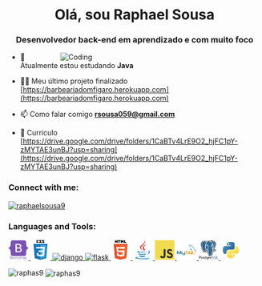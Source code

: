 <h1 align="center">Olá, sou Raphael Sousa</h1>
<h3 align="center">Desenvolvedor back-end em aprendizado e com muito foco</h3>
<img align="right" alt="Coding" width="400" src="https://c.tenor.com/qJ5evVs-_uUAAAAC/coding.gif">

- 🌱 Atualmente estou estudando **Java**

- 👨‍💻 Meu último projeto finalizado [https://barbeariadomfigaro.herokuapp.com](https://barbeariadomfigaro.herokuapp.com)

- 📫 Como falar comigo **rsousa059@gmail.com**

- 📄 Currículo [https://drive.google.com/drive/folders/1CaBTv4LrE9O2_hjFC1pY-zMYTAE3unBJ?usp=sharing](https://drive.google.com/drive/folders/1CaBTv4LrE9O2_hjFC1pY-zMYTAE3unBJ?usp=sharing)

<h3 align="left">Connect with me:</h3>
<p align="left">
<a href="https://linkedin.com/in/raphaelsousa9" target="blank"><img align="center" src="https://raw.githubusercontent.com/rahuldkjain/github-profile-readme-generator/master/src/images/icons/Social/linked-in-alt.svg" alt="raphaelsousa9" height="30" width="40" /></a>
</p>

<h3 align="left">Languages and Tools:</h3>
<p align="left"> <a href="https://getbootstrap.com" target="_blank" rel="noreferrer"> <img src="https://raw.githubusercontent.com/devicons/devicon/master/icons/bootstrap/bootstrap-plain-wordmark.svg" alt="bootstrap" width="40" height="40"/> </a> <a href="https://www.w3schools.com/css/" target="_blank" rel="noreferrer"> <img src="https://raw.githubusercontent.com/devicons/devicon/master/icons/css3/css3-original-wordmark.svg" alt="css3" width="40" height="40"/> </a> <a href="https://www.djangoproject.com/" target="_blank" rel="noreferrer"> <img src="https://cdn.worldvectorlogo.com/logos/django.svg" alt="django" width="40" height="40"/> </a> <a href="https://flask.palletsprojects.com/" target="_blank" rel="noreferrer"> <img src="https://www.vectorlogo.zone/logos/pocoo_flask/pocoo_flask-icon.svg" alt="flask" width="40" height="40"/> </a> <a href="https://www.w3.org/html/" target="_blank" rel="noreferrer"> <img src="https://raw.githubusercontent.com/devicons/devicon/master/icons/html5/html5-original-wordmark.svg" alt="html5" width="40" height="40"/> </a> <a href="https://www.java.com" target="_blank" rel="noreferrer"> <img src="https://raw.githubusercontent.com/devicons/devicon/master/icons/java/java-original.svg" alt="java" width="40" height="40"/> </a> <a href="https://developer.mozilla.org/en-US/docs/Web/JavaScript" target="_blank" rel="noreferrer"> <img src="https://raw.githubusercontent.com/devicons/devicon/master/icons/javascript/javascript-original.svg" alt="javascript" width="40" height="40"/> </a> <a href="https://www.mysql.com/" target="_blank" rel="noreferrer"> <img src="https://raw.githubusercontent.com/devicons/devicon/master/icons/mysql/mysql-original-wordmark.svg" alt="mysql" width="40" height="40"/> </a> <a href="https://www.postgresql.org" target="_blank" rel="noreferrer"> <img src="https://raw.githubusercontent.com/devicons/devicon/master/icons/postgresql/postgresql-original-wordmark.svg" alt="postgresql" width="40" height="40"/> </a> <a href="https://www.python.org" target="_blank" rel="noreferrer"> <img src="https://raw.githubusercontent.com/devicons/devicon/master/icons/python/python-original.svg" alt="python" width="40" height="40"/> </a> </p>

<p><img align="left" src="https://github-readme-stats.vercel.app/api/top-langs?username=raphas9&show_icons=true&locale=en&layout=compact&theme=github_dark" alt="raphas9" /></p>

<p>&nbsp;<img align="center" src="https://github-readme-stats.vercel.app/api?username=raphas9&show_icons=true&theme=github_dark&include_all_commits=true&count_private=true" alt="raphas9" /></p>
